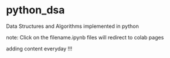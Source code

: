 # python_dsa
Data Structures and Algorithms implemented in python

note: 
Click on the filename.ipynb 
files will redirect to colab pages


adding content everyday !!!

